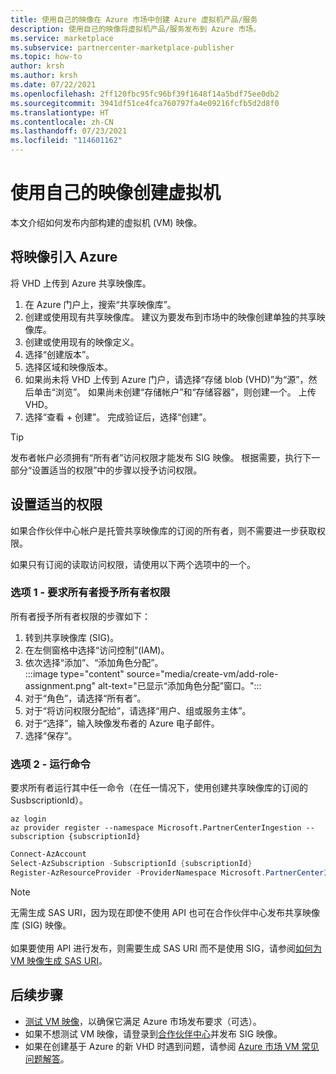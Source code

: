 ```yaml
---
title: 使用自己的映像在 Azure 市场中创建 Azure 虚拟机产品/服务
description: 使用自己的映像将虚拟机产品/服务发布到 Azure 市场。
ms.service: marketplace
ms.subservice: partnercenter-marketplace-publisher
ms.topic: how-to
author: krsh
ms.author: krsh
ms.date: 07/22/2021
ms.openlocfilehash: 2ff120fbc95fc96bf39f1648f14a5bdf75ee0db2
ms.sourcegitcommit: 3941df51ce4fca760797fa4e09216fcfb5d2d8f0
ms.translationtype: HT
ms.contentlocale: zh-CN
ms.lasthandoff: 07/23/2021
ms.locfileid: "114601162"
---
```

# <a name="create-a-virtual-machine-using-your-own-image"></a>使用自己的映像创建虚拟机

本文介绍如何发布内部构建的虚拟机 (VM) 映像。

## <a name="bring-your-image-into-azure"></a>将映像引入 Azure

将 VHD 上传到 Azure 共享映像库。

1. 在 Azure 门户上，搜索“共享映像库”。
2. 创建或使用现有共享映像库。 建议为要发布到市场中的映像创建单独的共享映像库。
3. 创建或使用现有的映像定义。
4. 选择“创建版本”。
5. 选择区域和映像版本。
6. 如果尚未将 VHD 上传到 Azure 门户，请选择“存储 blob (VHD)”为“源”，然后单击“浏览”。 如果尚未创建“存储帐户”和“存储容器”，则创建一个。 上传 VHD。
7. 选择“查看 + 创建”。 完成验证后，选择“创建”。

> [!TIP]
> 发布者帐户必须拥有“所有者”访问权限才能发布 SIG 映像。 根据需要，执行下一部分“设置适当的权限”中的步骤以授予访问权限。

## <a name="set-the-right-permissions"></a>设置适当的权限

如果合作伙伴中心帐户是托管共享映像库的订阅的所有者，则不需要进一步获取权限。

如果只有订阅的读取访问权限，请使用以下两个选项中的一个。

### <a name="option-one--ask-the-owner-to-grant-owner-permission"></a>选项 1 - 要求所有者授予所有者权限

所有者授予所有者权限的步骤如下：

1. 转到共享映像库 (SIG)。
2. 在左侧窗格中选择“访问控制”(IAM)。
3. 依次选择“添加”、“添加角色分配”。 <br>
    :::image type="content" source="media/create-vm/add-role-assignment.png" alt-text="已显示“添加角色分配”窗口。":::
1. 对于“角色”，请选择“所有者”。 
1. 对于“将访问权限分配给”，请选择“用户、组或服务主体”。 
1. 对于“选择”，输入映像发布者的 Azure 电子邮件。
1. 选择“保存”。

### <a name="option-two--run-a-command"></a>选项 2 - 运行命令

要求所有者运行其中任一命令（在任一情况下，使用创建共享映像库的订阅的 SusbscriptionId）。

```azurecli
az login
az provider register --namespace Microsoft.PartnerCenterIngestion --subscription {subscriptionId}
```

```powershell
Connect-AzAccount
Select-AzSubscription -SubscriptionId {subscriptionId}
Register-AzResourceProvider -ProviderNamespace Microsoft.PartnerCenterIngestion
```

> [!NOTE]
> 无需生成 SAS URI，因为现在即使不使用 API 也可在合作伙伴中心发布共享映像库 (SIG) 映像。 <br/> <br/>如果要使用 API 进行发布，则需要生成 SAS URI 而不是使用 SIG，请参阅[如何为 VM 映像生成 SAS URI](azure-vm-get-sas-uri.md)。

## <a name="next-steps"></a>后续步骤

- [测试 VM 映像](azure-vm-image-test.md)，以确保它满足 Azure 市场发布要求（可选）。
- 如果不想测试 VM 映像，请登录到[合作伙伴中心](https://go.microsoft.com/fwlink/?linkid=2165935)并发布 SIG 映像。
- 如果在创建基于 Azure 的新 VHD 时遇到问题，请参阅 [Azure 市场 VM 常见问题解答](azure-vm-create-faq.yml)。
